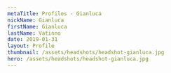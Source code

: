 ```yaml
---
metaTitle: Profiles - Gianluca
nickName: Gianluca
firstName: Gianluca
lastName: Vatinno
date: 2019-01-31
layout: Profile
thumbnail: /assets/headshots/headshot-gianluca.jpg
hero: /assets/headshots/headshot-gianluca.jpg
---
```

